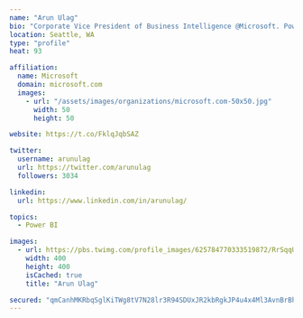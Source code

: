 ```yaml
---
name: "Arun Ulag"
bio: "Corporate Vice President of Business Intelligence @Microsoft. Power BI, Azure Analysis Services, SQL Server Analysis Services, SQL Server Reporting Services"
location: Seattle, WA
type: "profile"
heat: 93

affiliation:
  name: Microsoft
  domain: microsoft.com
  images:
    - url: "/assets/images/organizations/microsoft.com-50x50.jpg"
      width: 50
      height: 50

website: https://t.co/FklqJqbSAZ

twitter:
  username: arunulag
  url: https://twitter.com/arunulag
  followers: 3034

linkedin:
  url: https://www.linkedin.com/in/arunulag/

topics:
  - Power BI

images:
  - url: https://pbs.twimg.com/profile_images/625784770333519872/RrSqqUEZ_400x400.jpg
    width: 400
    height: 400
    isCached: true
    title: "Arun Ulag"

secured: "qmCanhMKRbqSglKiTWg8tV7N28lr3R94SDUxJR2kbRgkJP4u4x4Ml3AvnBrBhAuDa/I0ip9aiebk86Vh9d/MIbp3lmngZov3fcevJxm93Xjb8SFTRNg3a+QV45oCF21F9uRbzDtcp0hIPAGUaQv1Z5GYS0bAR/XL8Y/+akNQGLBl6IKgZwVnn3XFxdTaxaOh3BAMcaxQ0dR8gYx5Q4oIsVuB0oM/fH0vNiw6YV/ugjq71Q7zpTikm/qaalkl7ikc5Ue2ZibN+NTZzy5G8xyp+K/7B6VAURGY0nZW+/0LyMPF5+ZqTkBH17ck/BesFqv0kceqaaCoRh7lheYUPWiFVB384tRE/bjkHN4Kp6BRMGQQBVVMHPJzrXUQ1Z5oQ/zQWBu2JUaa9NsBxBNRs9R7wrVV4ORSNbiJ2nV3JhGh80c=;yMjhbbA4q9SpITjySVXkUA=="
---
```


